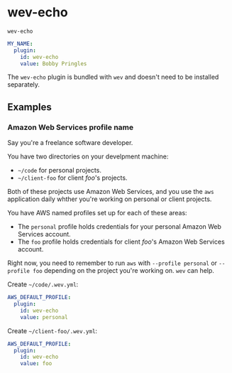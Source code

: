 # wev-echo

`wev-echo`

```yaml
MY_NAME:
  plugin:
    id: wev-echo
    value: Bobby Pringles
```


The `wev-echo` plugin is bundled with `wev` and doesn't need to be installed separately.


## Examples

### Amazon Web Services profile name

Say you're a freelance software developer.

You have two directories on your develpment machine:

- `~/code` for personal projects.
- `~/client-foo` for client _foo_'s projects.

Both of these projects use Amazon Web Services, and you use the `aws` application daily whther you're working on personal or client projects.

You have AWS named profiles set up for each of these areas:

- The `personal` profile holds credentials for your personal Amazon Web Services account.
- The `foo` profile holds credentials for client _foo_'s Amazon Web Services account.

Right now, you need to remember to run `aws` with `--profile personal` or `--profile foo` depending on the project you're working on. `wev` can help.

Create `~/code/.wev.yml`:

```yaml
AWS_DEFAULT_PROFILE:
  plugin:
    id: wev-echo
    value: personal
```

Create `~/client-foo/.wev.yml`:

```yaml
AWS_DEFAULT_PROFILE:
  plugin:
    id: wev-echo
    value: foo
```
